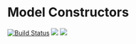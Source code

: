 # Model Constructors
[![Build Status](https://travis-ci.org/FRBNY-DSGE/ModelConstructors.jl.svg)](https://travis-ci.org/FRBNY-DSGE/ModelConstructors.jl)
[![](https://img.shields.io/badge/docs-stable-blue.svg)](https://FRBNY-DSGE.github.io/ModelConstructors.jl/stable)
[![](https://img.shields.io/badge/docs-latest-blue.svg)](https://FRBNY-DSGE.github.io/ModelConstructors.jl/latest)

